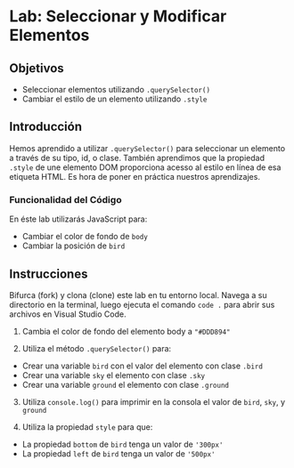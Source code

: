# Lab: Seleccionar y Modificar Elementos

## Objetivos
- Seleccionar elementos utilizando `.querySelector()`
- Cambiar el estilo de un elemento utilizando `.style`

## Introducción
Hemos aprendido a utilizar `.querySelector()` para seleccionar un elemento a través de su tipo, id, o clase. También aprendimos que la propiedad `.style` de une elemento DOM proporciona acesso al estilo en línea de esa etiqueta HTML. Es hora de poner en práctica nuestros aprendizajes. 

### Funcionalidad del Código
En éste lab utilizarás JavaScript para:
- Cambiar el color de fondo de `body` 
- Cambiar la posición de `bird`

## Instrucciones
Bifurca (fork) y clona (clone) este lab en tu entorno local. Navega a su directorio en la terminal, luego ejecuta el comando `code .` para abrir sus archivos en Visual Studio Code. 

1. Cambia el color de fondo del elemento body a `"#DDD894"`

2. Utiliza el método `.querySelector()` para:
* Crear una variable `bird` con el valor del elemento con clase `.bird`
* Crear una variable `sky` el elemento con clase `.sky`
* Crear una variable `ground` el elemento con clase `.ground`

3. Utiliza `console.log()` para imprimir en la consola el valor de `bird`, `sky`, y `ground`

4. Utiliza la propiedad `style` para que:
* La propiedad `bottom` de `bird` tenga un valor de `'300px'`
* La propiedad `left` de `bird` tenga un valor de `'500px'` 
